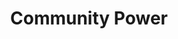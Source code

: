 ---
title: Community Power
url: 'https://communitypower.ie/'
countries:
  - ie
categories:
  - f9b2c5ee-8da3-446b-b865-0d716debed30
tags:
  - business
description: >-
  Ireland's first community owned electricity supplier which collaborates with
  Local Sustainable Energy Communities! Whether you are a household, community,
  business, public or private building, you can switch and buy your electricity
  from Community Power.
image: null
blueprint: action

---
